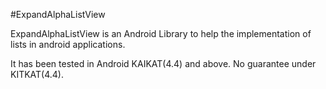 #ExpandAlphaListView

ExpandAlphaListView is an Android Library to help the implementation of lists in android applications.

It has been tested in Android KAIKAT(4.4) and above. No guarantee under KITKAT(4.4).

